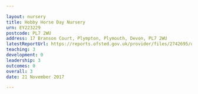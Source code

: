 ```yaml
---

layout: nursery
title: Hobby Horse Day Nursery
urn: EY223229
postcode: PL7 2WU
address: 17 Branson Court, Plympton, Plymouth, Devon, PL7 2WU
latestReportUrl: https://reports.ofsted.gov.uk/provider/files/2742695/urn/EY223229.pdf
teaching: 3
development: 0
leadership: 3
outcomes: 0
overall: 3
date: 21 November 2017

---
```


